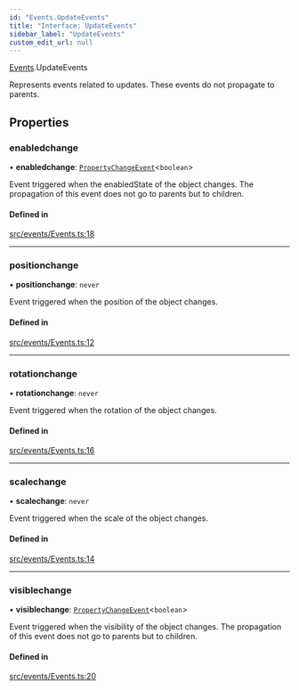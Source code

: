 ```yaml
---
id: "Events.UpdateEvents"
title: "Interface: UpdateEvents"
sidebar_label: "UpdateEvents"
custom_edit_url: null
---
```


[Events](../namespaces/Events.md).UpdateEvents

Represents events related to updates. These events do not propagate to parents.

## Properties

### enabledchange

• **enabledchange**: [`PropertyChangeEvent`](Events.PropertyChangeEvent.md)<`boolean`\>

Event triggered when the enabledState of the object changes. The propagation of this event does not go to parents but to children.

#### Defined in

[src/events/Events.ts:18](https://github.com/agargaro/three.ez/blob/74f01c4/src/events/Events.ts#L18)

___

### positionchange

• **positionchange**: `never`

Event triggered when the position of the object changes.

#### Defined in

[src/events/Events.ts:12](https://github.com/agargaro/three.ez/blob/74f01c4/src/events/Events.ts#L12)

___

### rotationchange

• **rotationchange**: `never`

Event triggered when the rotation of the object changes.

#### Defined in

[src/events/Events.ts:16](https://github.com/agargaro/three.ez/blob/74f01c4/src/events/Events.ts#L16)

___

### scalechange

• **scalechange**: `never`

Event triggered when the scale of the object changes.

#### Defined in

[src/events/Events.ts:14](https://github.com/agargaro/three.ez/blob/74f01c4/src/events/Events.ts#L14)

___

### visiblechange

• **visiblechange**: [`PropertyChangeEvent`](Events.PropertyChangeEvent.md)<`boolean`\>

Event triggered when the visibility of the object changes. The propagation of this event does not go to parents but to children.

#### Defined in

[src/events/Events.ts:20](https://github.com/agargaro/three.ez/blob/74f01c4/src/events/Events.ts#L20)
